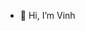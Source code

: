 - 👋 Hi, I’m Vinh

<!---
huangvinh1/huangvinh1 is a ✨ special ✨ repository because its `README.md` (this file) appears on your GitHub profile.
You can click the Preview link to take a look at your changes.
--->
